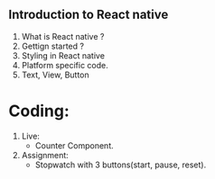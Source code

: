 ## Introduction to React native

1. What is React native ?
2. Gettign started ?
3. Styling in React native
4. Platform specific code.
5. Text, View, Button

# Coding:

1. Live:
   - Counter Component.
2. Assignment:
   - Stopwatch with 3 buttons(start, pause, reset).

